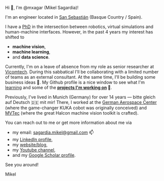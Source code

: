 Hi 👋, I'm @mxagar (Mikel Sagardia)!

I'm an engineer located in [San Sebastián](https://en.wikipedia.org/wiki/San_Sebastián) (Basque Country / Spain).

I have a [PhD](https://elib.dlr.de/132879/) in the intersection between robotics, virtual simulations and human-machine interfaces. However, in the past 4 years my interest has shifted to

- **machine vision**,
- **machine learning**,
- and **data science**.

Currently, I'm on a leave of absence from my role as senior researcher at [Vicomtech](https://www.vicomtech.org/en). During this sabbatical I'll be collaborating with a limited number of teams as an external consultant. At the same time, I'll be building some business ideas :seedling:. My Github profile is a nice window to see what I'm [learning](https://github.com/mxagar/course_compilation) and some of the **[projects I'm working on](https://github.com/mxagar/project_compilation) :space_invader:**.

Previously, I've lived in Munich (Germany) for over 14 years &mdash; bitte gleich auf Deutsch :de: mit mir! There, I worked at the [German Aerospace Center](https://www.dlr.de/rm/en/desktopdefault.aspx/tabid-8017) (where the game-changer KUKA cobot was originally conceived) and [MVTec](https://www.mvtec.com) (where the great Halcon machine vision toolkit is crafted).

You can reach out to me or get more information about me via 

- my email: sagardia.mikel@gmail.com :mailbox:
- my [LinkedIn profile](https://www.linkedin.com/in/mikel-sagardia/),
- my [website/blog](https://mikelsagardia.io),
- my [Youtube channel](https://www.youtube.com/c/MikelSagardia),
- and my [Google Scholar profile](https://scholar.google.com/citations?user=DAP30jYAAAAJ).

See you around!

Mikel
